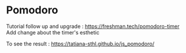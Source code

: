 # Pomodoro

Tutorial follow up and upgrade : https://freshman.tech/pomodoro-timer   
Add change about the timer's esthetic

To see the result :  https://tatiana-sthl.github.io/js_pomodoro/
